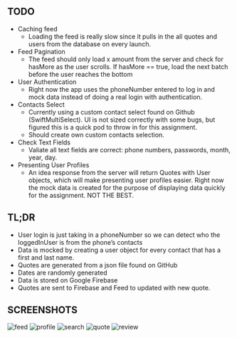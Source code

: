 ## TODO
- Caching feed
  - Loading the feed is really slow since it pulls in the all quotes and users from the database on every launch. 
- Feed Pagination
  - The feed should only load x amount from the server and check for hasMore as the user scrolls. If hasMore == true, load the next batch before the user reaches the bottom
- User Authentication
  - Right now the app uses the phoneNumber entered to log in and mock data instead of doing a real login with authentication.
- Contacts Select
  - Currently using a custom contact select found on Github (SwiftMultiSelect). UI is not sized correctly with some bugs, but figured this is a quick pod to throw in for this assignment.
  - Should create own custom contacts selection.
- Check Text Fields
  - Valiate all text fields are correct: phone numbers, passwords, month, year, day.
- Presenting User Profiles
  - An idea response from the server will return Quotes with User objects, which will make presenting user profiles easier. Right now the mock data is created for the purpose of displaying data quickly for the assignment. NOT THE BEST. 

## TL;DR
- User login is just taking in a phoneNumber so we can detect who the loggedInUser is from the phone’s contacts
- Data is mocked by creating a user object for every contact that has a first and last name. 
- Quotes are generated from a json file found on GitHub
- Dates are randomly generated
- Data is stored on Google Firebase
- Quotes are sent to Firebase and Feed to updated with new quote.

## SCREENSHOTS
![feed](https://github.com/sarah89lee/quotes/blob/34ddf15b683dac1f8e062911188e60a43faa387a/Quotes/Supporting%20Files/Screenshots/Feed.PNG) ![profile](https://github.com/sarah89lee/quotes/blob/34ddf15b683dac1f8e062911188e60a43faa387a/Quotes/Supporting%20Files/Screenshots/Profile.PNG) ![search](https://github.com/sarah89lee/quotes/blob/34ddf15b683dac1f8e062911188e60a43faa387a/Quotes/Supporting%20Files/Screenshots/Search.PNG) ![quote](https://github.com/sarah89lee/quotes/blob/34ddf15b683dac1f8e062911188e60a43faa387a/Quotes/Supporting%20Files/Screenshots/Quote.PNG) ![review](https://github.com/sarah89lee/quotes/blob/34ddf15b683dac1f8e062911188e60a43faa387a/Quotes/Supporting%20Files/Screenshots/Review.PNG)
